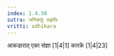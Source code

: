```yaml
---
index: 1.4.30
sutra: जनिकर्तुः प्रकृतिः
vritti: adhikara
---
```


 आकडारात् एका संज्ञा [1|4|1]  कारके [1|4|23] 